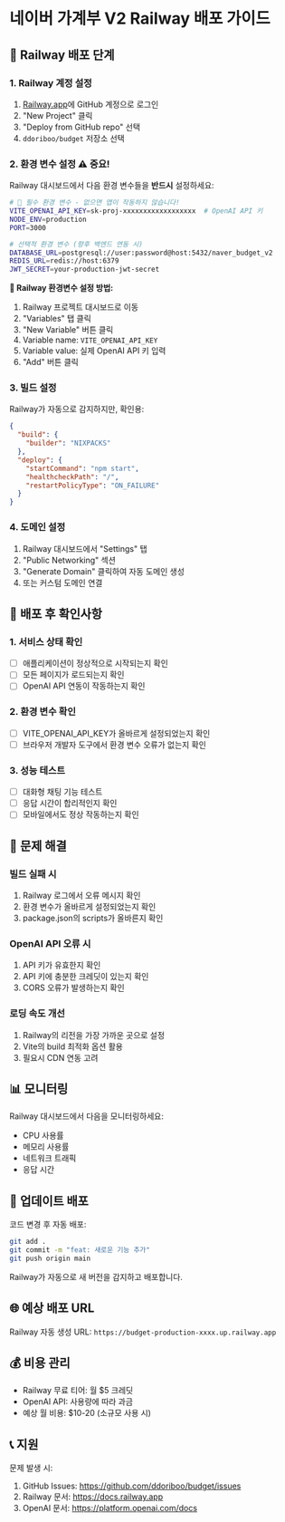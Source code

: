 # 네이버 가계부 V2 Railway 배포 가이드

## 🚀 Railway 배포 단계

### 1. Railway 계정 설정
1. [Railway.app](https://railway.app)에 GitHub 계정으로 로그인
2. "New Project" 클릭
3. "Deploy from GitHub repo" 선택
4. `ddoriboo/budget` 저장소 선택

### 2. 환경 변수 설정 ⚠️ 중요!
Railway 대시보드에서 다음 환경 변수들을 **반드시** 설정하세요:

```bash
# 🔑 필수 환경 변수 - 없으면 앱이 작동하지 않습니다!
VITE_OPENAI_API_KEY=sk-proj-xxxxxxxxxxxxxxxxxx  # OpenAI API 키
NODE_ENV=production
PORT=3000

# 선택적 환경 변수 (향후 백엔드 연동 시)
DATABASE_URL=postgresql://user:password@host:5432/naver_budget_v2
REDIS_URL=redis://host:6379
JWT_SECRET=your-production-jwt-secret
```

**🔧 Railway 환경변수 설정 방법:**
1. Railway 프로젝트 대시보드로 이동
2. "Variables" 탭 클릭
3. "New Variable" 버튼 클릭
4. Variable name: `VITE_OPENAI_API_KEY`
5. Variable value: 실제 OpenAI API 키 입력
6. "Add" 버튼 클릭

### 3. 빌드 설정
Railway가 자동으로 감지하지만, 확인용:

```json
{
  "build": {
    "builder": "NIXPACKS"
  },
  "deploy": {
    "startCommand": "npm start",
    "healthcheckPath": "/",
    "restartPolicyType": "ON_FAILURE"
  }
}
```

### 4. 도메인 설정
1. Railway 대시보드에서 "Settings" 탭
2. "Public Networking" 섹션
3. "Generate Domain" 클릭하여 자동 도메인 생성
4. 또는 커스텀 도메인 연결

## 🔧 배포 후 확인사항

### 1. 서비스 상태 확인
- [ ] 애플리케이션이 정상적으로 시작되는지 확인
- [ ] 모든 페이지가 로드되는지 확인
- [ ] OpenAI API 연동이 작동하는지 확인

### 2. 환경 변수 확인
- [ ] VITE_OPENAI_API_KEY가 올바르게 설정되었는지 확인
- [ ] 브라우저 개발자 도구에서 환경 변수 오류가 없는지 확인

### 3. 성능 테스트
- [ ] 대화형 채팅 기능 테스트
- [ ] 응답 시간이 합리적인지 확인
- [ ] 모바일에서도 정상 작동하는지 확인

## 🐛 문제 해결

### 빌드 실패 시
1. Railway 로그에서 오류 메시지 확인
2. 환경 변수가 올바르게 설정되었는지 확인
3. package.json의 scripts가 올바른지 확인

### OpenAI API 오류 시
1. API 키가 유효한지 확인
2. API 키에 충분한 크레딧이 있는지 확인
3. CORS 오류가 발생하는지 확인

### 로딩 속도 개선
1. Railway의 리전을 가장 가까운 곳으로 설정
2. Vite의 build 최적화 옵션 활용
3. 필요시 CDN 연동 고려

## 📊 모니터링

Railway 대시보드에서 다음을 모니터링하세요:
- CPU 사용률
- 메모리 사용률
- 네트워크 트래픽
- 응답 시간

## 🔄 업데이트 배포

코드 변경 후 자동 배포:
```bash
git add .
git commit -m "feat: 새로운 기능 추가"
git push origin main
```

Railway가 자동으로 새 버전을 감지하고 배포합니다.

## 🌐 예상 배포 URL

Railway 자동 생성 URL: `https://budget-production-xxxx.up.railway.app`

## 💰 비용 관리

- Railway 무료 티어: 월 $5 크레딧
- OpenAI API: 사용량에 따라 과금
- 예상 월 비용: $10-20 (소규모 사용 시)

## 📞 지원

문제 발생 시:
1. GitHub Issues: https://github.com/ddoriboo/budget/issues
2. Railway 문서: https://docs.railway.app
3. OpenAI 문서: https://platform.openai.com/docs